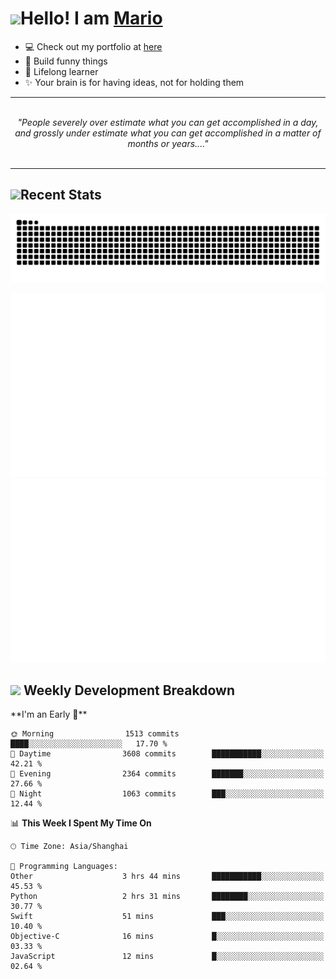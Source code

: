 <h1><a href = "#"><img src="https://media.giphy.com/media/VgCDAzcKvsR6OM0uWg/giphy.gif" width="50"></a><span>Hello! I am <a href="https://github.com/mario1in">Mario</a></span></h1>

- 💻 Check out my portfolio at [here](https://shixiong.name)
- 🔨 Build funny things
- 🚀 Lifelong learner
- ✨ Your brain is for having ideas, not for holding them

<hr/>
<br/>
<div align="center">
<i>"People severely over estimate what you can get accomplished in a day, and grossly under estimate what you can get accomplished in a matter of months or years...." </i>
</div>
<br/>
<hr/>

<h2 align="left">
  <a href="#"><img src="https://emojis.slackmojis.com/emojis/images/1643514389/3643/cool-doge.gif?1643514389" height="30"></a>Recent Stats
</h2>

<picture>
  <source
    media="(prefers-color-scheme: dark)"
    srcset="https://raw.githubusercontent.com/mario1in/mario1in/output/github-contribution-grid-snake-dark.svg"
  />
  <source
    media="(prefers-color-scheme: light)"
    srcset="https://raw.githubusercontent.com/mario1in/mario1in/output/github-contribution-grid-snake.svg"
  />
  <img
    alt="github contribution grid snake animation"
    src="https://raw.githubusercontent.com/mario1in/mario1in/output/github-contribution-grid-snake.svg"
  />
</picture>

![overview](https://raw.githubusercontent.com/mario1in/mario1in/stats-output/generated/overview.svg)
![languages](https://raw.githubusercontent.com/mario1in/mario1in/stats-output/generated/languages.svg)

<h2 align="left">
  <a href="#"><img src="https://emojis.slackmojis.com/emojis/images/1643514062/184/nyancat_big.gif?1643514062" height="30"></a> Weekly Development Breakdown
</h2>
<!--START_SECTION:waka-->
**I'm an Early 🐤** 

```text
🌞 Morning                1513 commits        ████░░░░░░░░░░░░░░░░░░░░░   17.70 % 
🌆 Daytime                3608 commits        ███████████░░░░░░░░░░░░░░   42.21 % 
🌃 Evening                2364 commits        ███████░░░░░░░░░░░░░░░░░░   27.66 % 
🌙 Night                  1063 commits        ███░░░░░░░░░░░░░░░░░░░░░░   12.44 % 
```


📊 **This Week I Spent My Time On** 

```text
🕑︎ Time Zone: Asia/Shanghai

💬 Programming Languages: 
Other                    3 hrs 44 mins       ███████████░░░░░░░░░░░░░░   45.53 % 
Python                   2 hrs 31 mins       ████████░░░░░░░░░░░░░░░░░   30.77 % 
Swift                    51 mins             ███░░░░░░░░░░░░░░░░░░░░░░   10.40 % 
Objective-C              16 mins             █░░░░░░░░░░░░░░░░░░░░░░░░   03.33 % 
JavaScript               12 mins             █░░░░░░░░░░░░░░░░░░░░░░░░   02.64 % 
```


<!--END_SECTION:waka-->

